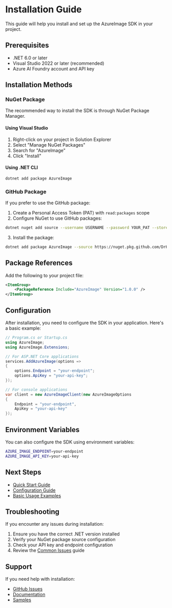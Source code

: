 # Installation Guide

This guide will help you install and set up the AzureImage SDK in your project.

## Prerequisites

- .NET 6.0 or later
- Visual Studio 2022 or later (recommended)
- Azure AI Foundry account and API key

## Installation Methods

### NuGet Package

The recommended way to install the SDK is through NuGet Package Manager.

#### Using Visual Studio

1. Right-click on your project in Solution Explorer
2. Select "Manage NuGet Packages"
3. Search for "AzureImage"
4. Click "Install"

#### Using .NET CLI

```bash
dotnet add package AzureImage
```

### GitHub Package

If you prefer to use the GitHub package:

1. Create a Personal Access Token (PAT) with `read:packages` scope
2. Configure NuGet to use GitHub packages:

```bash
dotnet nuget add source --username USERNAME --password YOUR_PAT --store-password-in-clear-text --name github "https://nuget.pkg.github.com/DrHazemAli/index.json"
```

3. Install the package:

```bash
dotnet add package AzureImage --source https://nuget.pkg.github.com/DrHazemAli/index.json
```

## Package References

Add the following to your project file:

```xml
<ItemGroup>
    <PackageReference Include="AzureImage" Version="1.0.0" />
</ItemGroup>
```

## Configuration

After installation, you need to configure the SDK in your application. Here's a basic example:

```csharp
// Program.cs or Startup.cs
using AzureImage;
using AzureImage.Extensions;

// For ASP.NET Core applications
services.AddAzureImage(options =>
{
    options.Endpoint = "your-endpoint";
    options.ApiKey = "your-api-key";
});

// For console applications
var client = new AzureImageClient(new AzureImageOptions
{
    Endpoint = "your-endpoint",
    ApiKey = "your-api-key"
});
```

## Environment Variables

You can also configure the SDK using environment variables:

```bash
AZURE_IMAGE_ENDPOINT=your-endpoint
AZURE_IMAGE_API_KEY=your-api-key
```

## Next Steps

- [Quick Start Guide](Quick-Start.md)
- [Configuration Guide](Configuration.md)
- [Basic Usage Examples](../Examples/Basic-Usage.md)

## Troubleshooting

If you encounter any issues during installation:

1. Ensure you have the correct .NET version installed
2. Verify your NuGet package source configuration
3. Check your API key and endpoint configuration
4. Review the [Common Issues](../Troubleshooting/Common-Issues.md) guide

## Support

If you need help with installation:

- [GitHub Issues](https://github.com/DrHazemAli/AzureImageSDK/issues)
- [Documentation](https://github.com/DrHazemAli/AzureImageSDK/wiki)
- [Samples](https://github.com/DrHazemAli/AzureImageSDK/tree/main/samples) 